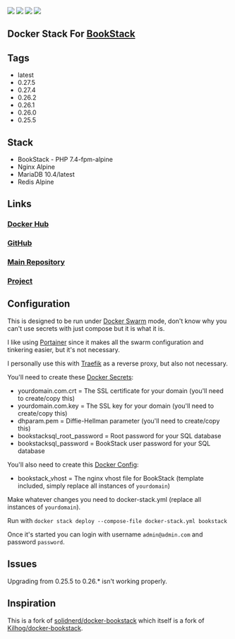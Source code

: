 [![](https://img.shields.io/docker/cloud/build/zeigren/bookstack)](https://hub.docker.com/repository/docker/zeigren/bookstack "Docker Hub")
[![](https://images.microbadger.com/badges/image/zeigren/bookstack.svg)](https://microbadger.com/images/zeigren/bookstack)
[![](https://images.microbadger.com/badges/version/zeigren/bookstack.svg)](https://microbadger.com/images/zeigren/bookstack)
[![](https://images.microbadger.com/badges/commit/zeigren/bookstack.svg)](https://microbadger.com/images/zeigren/bookstack)

## Docker Stack For [BookStack](https://github.com/ssddanbrown/BookStack)

## Tags

- latest
- 0.27.5
- 0.27.4
- 0.26.2
- 0.26.1
- 0.26.0
- 0.25.5

## Stack

- BookStack - PHP 7.4-fpm-alpine
- Nginx Alpine
- MariaDB 10.4/latest
- Redis Alpine

## Links

### [Docker Hub](https://hub.docker.com/r/zeigren/bookstack)

### [GitHub](https://github.com/Zeigren/docker-swarm-bookstack)

### [Main Repository](https://projects.zeigren.com/diffusion/4/)

### [Project](https://projects.zeigren.com/project/view/36/)

## Configuration

This is designed to be run under [Docker Swarm](https://docs.docker.com/engine/swarm/) mode, don't know why you can't use secrets with just compose but it is what it is.

I like using [Portainer](https://www.portainer.io/) since it makes all the swarm configuration and tinkering easier, but it's not necessary.

I personally use this with [Traefik](https://traefik.io/) as a reverse proxy, but also not necessary.

You'll need to create these [Docker Secrets](https://docs.docker.com/engine/swarm/secrets/):

- yourdomain.com.crt = The SSL certificate for your domain (you'll need to create/copy this)
- yourdomain.com.key = The SSL key for your domain (you'll need to create/copy this)
- dhparam.pem = Diffie-Hellman parameter (you'll need to create/copy this)
- bookstacksql_root_password = Root password for your SQL database
- bookstacksql_password = BookStack user password for your SQL database

You'll also need to create this [Docker Config](https://docs.docker.com/engine/swarm/configs/):

- bookstack_vhost = The nginx vhost file for BookStack (template included, simply replace all instances of `yourdomain`)

Make whatever changes you need to docker-stack.yml (replace all instances of `yourdomain`).

Run with `docker stack deploy --compose-file docker-stack.yml bookstack`

Once it's started you can login with username `admin@admin.com` and password `password`.

## Issues

Upgrading from 0.25.5 to 0.26.* isn't working properly.

## Inspiration

This is a fork of [solidnerd/docker-bookstack](https://github.com/solidnerd/docker-bookstack) which itself is a fork of [Kilhog/docker-bookstack](https://github.com/Kilhog/docker-bookstack).

